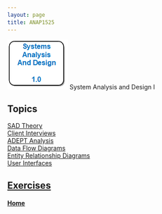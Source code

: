 ```yaml
---
layout: page
title: ANAP1525
---
```

![anap1525-icon.png](anap1525-icon.png) System Analysis and Design I

## Topics
[SAD Theory](sad-theory/)<br>
[Client Interviews](interviews/)<br>
[ADEPT Analysis](adept/)<br>
[Data Flow Diagrams](dfd/)<br>
[Entity Relationship Diagrams](erd/)<br>
[User Interfaces](interfaces/)

## [Exercises](exercises/index.md)

#### [Home](../)
